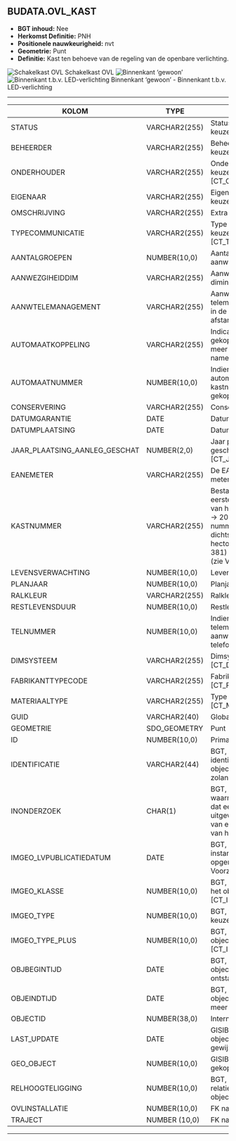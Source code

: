 ﻿## BUDATA.OVL_KAST


* __BGT inhoud:__ Nee
* __Herkomst Definitie:__ PNH
* __Positionele nauwkeurigheid:__ nvt
* __Geometrie:__ Punt
* __Definitie:__ Kast ten behoeve van de regeling van de openbare verlichting.


![Schakelkast OVL](objectbladen\4_Ovl_Vri\ovlkast_1.png)
Schakelkast OVL
![Binnenkant ‘gewoon’](objectbladen\4_Ovl_Vri\ovlkast_2.png)![Binnenkant t.b.v. LED-verlichting](objectbladen\4_Ovl_Vri\ovlkast_3.png)
Binnenkant ‘gewoon’ - Binnenkant t.b.v. LED-verlichting

***

|KOLOM                               |TYPE              |DEFINITIE|
|------                              |----              |-----    |
|STATUS                              |VARCHAR2(255)     |Status van de gegevens, keuzelijst [CT_STATUS]|
|BEHEERDER                           |VARCHAR2(255)     |Beheerder van het object, keuzelijst [CT_BEHEERDER]|
|ONDERHOUDER                         |VARCHAR2(255)     |Onderhouder van het object, keuzelijst [CT_ONDERHOUDER]|
|EIGENAAR                            |VARCHAR2(255)     |Eigenaar van het object, keuzelijst [CT_INSTANTIE]|
|OMSCHRIJVING                        |VARCHAR2(255)     |Extra toelichting|
|TYPECOMMUNICATIE                    |VARCHAR2(255)     |Type Communicatie, keuzelijst [CT_TYPE_COMMUNICATIE]|
|AANTALGROEPEN                       |NUMBER(10,0)      |Aantal elektriciteitsgroepen aanwezig in de kast|
|AANWEZGIHEIDDIM                     |VARCHAR2(255)     |Aanwezigheid van een diminstallatie in de kast|
|AANWTELEMANAGEMENT                  |VARCHAR2(255)     |Aanwezigheid van een telemanagementvoorziening in de kast (t.b.v. het op afstand kunnen instellen)|
|AUTOMAATKOPPELING                   |VARCHAR2(255)     |Indicatie of de automaat gekoppeld is aan één of meer andere automaten (met name bij LED-kasten)|
|AUTOMAATNUMMER                      |NUMBER(10,0)      |Indien een automatenkoppeling: kastnummer van de gekoppelde automaat|
|CONSERVERING                        |VARCHAR2(255)     |Conservering|
|DATUMGARANTIE                       |DATE              |Datum Garantie|
|DATUMPLAATSING                      |DATE              |Datum Plaatsing|
|JAAR_PLAATSING_AANLEG_GESCHAT       |NUMBER(2,0)       |Jaar plaatsing of aanleg is geschat: ja of nee (keuzelijst [CT_JA_NEE])|
|EANEMETER                           |VARCHAR2(255)     |De EAN-code vermeld op de meter|
|KASTNUMMER                          |VARCHAR2(255)     |Bestaande uit 6 cijfers: de eerste drie het nummerdeel van het wegnummer (N201 -> 201), de laatste drie het nummer van het dichtstbijzijnde hectometerpaaltje (38,1 -> 381) = Installatienummer (zie Verlichtingsinstallatie)|
|LEVENSVERWACHTING                   |NUMBER(10,0)      |Levensverwachting|
|PLANJAAR                            |NUMBER(10,0)      |Planjaar|
|RALKLEUR                            |VARCHAR2(255)     |Ralkleur|
|RESTLEVENSDUUR                      |NUMBER(10,0)      |Restlevensduur|
|TELNUMMER                           |NUMBER(10,0)      |Indien een telemanagementvoorziening aanwezig is: wat is het telefoonnummer hiervan|
|DIMSYSTEEM                          |VARCHAR2(255)     |Dimsysteem Type, keuzelijst [CT_DIMSYSTEEM]|
|FABRIKANTTYPECODE                   |VARCHAR2(255)     |Fabrikanttypecode, keuzelijst [CT_FABRIKANT_TYPECODE]|
|MATERIAALTYPE                       |VARCHAR2(255)     |Type materiaal, keuzelijst [CT_MATERIAALTYPE]|
|GUID                                |VARCHAR2(40)      |Global Unique Identifier|
|GEOMETRIE                           |SDO_GEOMETRY      |Punt|
|ID                                  |NUMBER(10,0)      |Primary Key|
|IDENTIFICATIE                       |VARCHAR2(44)      |BGT, Uniek identificatienummer voor het object dat onveranderlijk is zolang het object bestaat|
|INONDERZOEK                         |CHAR(1)           |BGT, Een aanduiding waarmee wordt aangegeven dat een onderzoek wordt uitgevoerd naar de juistheid van een of meer gegevens van het betreffende object|
|IMGEO_LVPUBLICATIEDATUM             |DATE              |BGT, Tijdstip waarop deze instantie van het object is opgenomen in de Landelijke Voorziening|
|IMGEO_KLASSE                        |NUMBER(10,0)      |BGT, hoofdclassificatie van het object, keuzelijst [CT_IMGEO_KLASSE]|
|IMGEO_TYPE                          |NUMBER(10,0)      |BGT, typering van het object, keuzelijst [CT_IMGEO_TYPE] |
|IMGEO_TYPE_PLUS                     |NUMBER(10,0)      |BGT, nadere typering van het object, keuzelijst [CT_IMGEO_TYPE_PLUS]|
|OBJBEGINTIJD                        |DATE              |BGT, Datum waarop het object bij de bronhouder is ontstaan|
|OBJEINDTIJD                         |DATE              |BGT, Datum waarop het object bij de bronhouder niet meer geldig is|
|OBJECTID                            |NUMBER(38,0)      |Interne ID ArcGIS|
|LAST_UPDATE                         |DATE              |GISIB, Datum waarop het object voor het laatst gewijzigd is in GISIB|
|GEO_OBJECT                          |NUMBER(10,0)      |GISIB, Interne ID van gekoppeld Gisib geo object|
|RELHOOGTELIGGING                    |NUMBER(10,0)      |BGT, Aanduiding voor de relatieve hoogte van het object|
|OVLINSTALLATIE                      |NUMBER(10,0)      |FK naar OVLInstallatie|
|TRAJECT                             |NUMBER (10,0)    |FK naar Traject|


***


